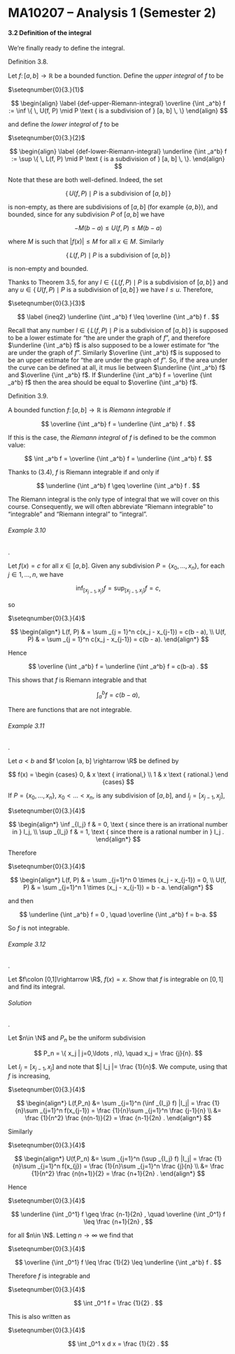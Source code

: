 # MA10207 – Analysis 1 (Semester 2)

#### 3.2 Definition of the integral

We’re finally ready to define the integral.

Definition 3.8.

Let $f \colon [a, b] \rightarrow \mathbb {R}$ be a bounded function. Define the _upper integral_ of $f$ to be

$\seteqnumber{0}{3.}{1}$

$$
\begin{align} \label {def-upper-Riemann-integral} \overline {\int _a^b} f := \inf \{ \, U(f, P) \mid P \text { is a subdivision of } [a, b] \, \} \end{align}
$$

and define the _lower integral_ of $f$ to be

$\seteqnumber{0}{3.}{2}$

$$
\begin{align} \label {def-lower-Riemann-integral} \underline {\int _a^b} f := \sup \{ \, L(f, P) \mid P \text { is a subdivision of } [a, b] \, \}. \end{align}
$$

Note that these are both well-defined. Indeed, the set

$$
\{ \, U(f, P) \mid P \text { is a subdivision of } [a, b] \, \}
$$

is non-empty, as there are subdivisions of $[a,b]$ (for example $\{a,b\}$), and bounded, since for any subdivision $P$ of $[a,b]$ we have

$$
-M(b-a) \leq U(f,P) \leq M (b-a)
$$

where $M$ is such that $|f(x)|\leq M$ for all $x\in M$. Similarly

$$
\{ \, L(f, P) \mid P \text { is a subdivision of } [a, b] \, \}
$$

is non-empty and bounded.

Thanks to Theorem 3.5, for any $l\in \{ \, L(f, P) \mid P \text { is a subdivision of } [a, b] \, \}$ and any $u \in \{ \, U(f, P) \mid P \text { is a subdivision of } [a, b] \, \}$ we have $l\leq u$. Therefore,

$\seteqnumber{0}{3.}{3}$

$$
\label {ineq2} \underline {\int _a^b} f \leq \overline {\int _a^b} f .
$$

Recall that any number $l\in \{ \, L(f, P) \mid P \text { is a subdivision of } [a, b] \, \}$ is supposed to be a lower estimate for “the are under the graph of $f$”, and therefore $\underline {\int _a^b} f$ is also supposed to be a lower estimate for “the are under the graph of $f$”. Similarly $\overline {\int _a^b} f$ is supposed to be an upper estimate for “the are under the graph of $f$”. So, if the area under the curve can be defined at all, it mus lie between $\underline {\int _a^b} f$ and $\overline {\int _a^b} f$. If $\underline {\int _a^b} f = \overline {\int _a^b} f$ then the area should be equal to $\overline {\int _a^b} f$.

Definition 3.9.

A bounded function $f \colon [a, b] \rightarrow \mathbb {R}$ is _Riemann integrable_ if

$$
\overline {\int _a^b} f = \underline {\int _a^b} f .
$$

If this is the case, the _Riemann integral_ of $f$ is defined to be the common value:

$$
\int _a^b f = \overline {\int _a^b} f = \underline {\int _a^b} f.
$$

Thanks to (3.4), $f$ is Riemann integrable if and only if

$$
\underline {\int _a^b} f \geq \overline {\int _a^b} f .
$$

The Riemann integral is the only type of integral that we will cover on this course. Consequently, we will often abbreviate “Riemann integrable” to “integrable” and “Riemann integral” to “integral”.

###### Example 3.10

.

Let $f(x) = c$ for all $x \in [a, b]$. Given any subdivision $P = \{x_0, \dotsc , x_n\}$, for each $j \in 1,\ldots ,n$, we have

$$
\inf _{[x_{j-1},x_j]} f= \sup _{[x_{j-1},x_j]} f = c,
$$

so

$\seteqnumber{0}{3.}{4}$

$$
\begin{align*} L(f, P) & = \sum _{j = 1}^n c(x_j - x_{j-1}) = c(b - a), \\ U(f, P) & = \sum _{j = 1}^n c(x_j - x_{j-1}) = c(b - a). \end{align*}
$$

Hence

$$
\overline {\int _a^b} f = \underline {\int _a^b} f = c(b-a) .
$$

This shows that $f$ is Riemann integrable and that

$$
\int _a^b f = c(b - a),
$$

There are functions that are not integrable.

###### Example 3.11

.

Let $a<b$ and $f \colon [a, b] \rightarrow \R$ be defined by

$$
f(x) = \begin {cases} 0, & x \text { irrational,} \\ 1 & x \text { rational.} \end {cases}
$$

If $P = \{x_0, \dotsc , x_n\}$, $x_0<\ldots < x_n$, is any subdivision of $[a,b]$, and $I_j = [x_{j-1},x_j]$,

$\seteqnumber{0}{3.}{4}$

$$
\begin{align*} \inf _{I_j} f & = 0, \text { since there is an irrational number in } I_j, \\ \sup _{I_j} f & = 1, \text { since there is a rational number in } I_j . \end{align*}
$$

Therefore

$\seteqnumber{0}{3.}{4}$

$$
\begin{align*} L(f, P) & = \sum _{j=1}^n 0 \times (x_j - x_{j-1}) = 0, \\ U(f, P) & = \sum _{j=1}^n 1 \times (x_j - x_{j-1}) = b - a. \end{align*}
$$

and then

$$
\underline {\int _a^b} f = 0 , \quad \overline {\int _a^b} f = b-a.
$$

So $f$ is not integrable.

###### Example 3.12

.

Let $f\colon [0,1]\rightarrow \R$, $f(x)=x$. Show that $f$ is integrable on $[0,1]$ and find its integral.

###### Solution

.

Let $n\in \N$ and $P_n$ be the uniform subdivision

$$
P_n = \{ x_j | j=0,\ldots , n\}, \quad x_j = \frac {j}{n}.
$$

Let $I_j = [x_{j-1},x_j]$ and note that $| I_j |= \frac {1}{n}$. We compute, using that $f$ is increasing,

$\seteqnumber{0}{3.}{4}$

$$
\begin{align*} L(f,P_n) &= \sum _{j=1}^n (\inf _{I_j} f) |I_j| = \frac {1}{n}\sum _{j=1}^n f(x_{j-1}) = \frac {1}{n}\sum _{j=1}^n \frac {j-1}{n} \\ &= \frac {1}{n^2} \frac {n(n-1)}{2} = \frac {n-1}{2n} . \end{align*}
$$

Similarly

$\seteqnumber{0}{3.}{4}$

$$
\begin{align*} U(f,P_n) &= \sum _{j=1}^n (\sup _{I_j} f) |I_j| = \frac {1}{n}\sum _{j=1}^n f(x_{j}) = \frac {1}{n}\sum _{j=1}^n \frac {j}{n} \\ &= \frac {1}{n^2} \frac {n(n+1)}{2} = \frac {n+1}{2n} . \end{align*}
$$

Hence

$\seteqnumber{0}{3.}{4}$

$$
\underline {\int _0^1} f \geq \frac {n-1}{2n} , \quad \overline {\int _0^1} f \leq \frac {n+1}{2n} ,
$$

for all $n\in \N$. Letting $n\to \infty$ we find that

$\seteqnumber{0}{3.}{4}$

$$
\overline {\int _0^1} f \leq \frac {1}{2} \leq \underline {\int _a^b} f .
$$

Therefore $f$ is integrable and

$\seteqnumber{0}{3.}{4}$

$$
\int _0^1 f = \frac {1}{2} .
$$

This is also written as

$\seteqnumber{0}{3.}{4}$

$$
\int _0^1 x d x = \frac {1}{2} .
$$
